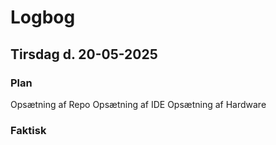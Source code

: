 # Logbog

## Tirsdag d. 20-05-2025

### Plan

Opsætning af Repo
Opsætning af IDE
Opsætning af Hardware

### Faktisk
